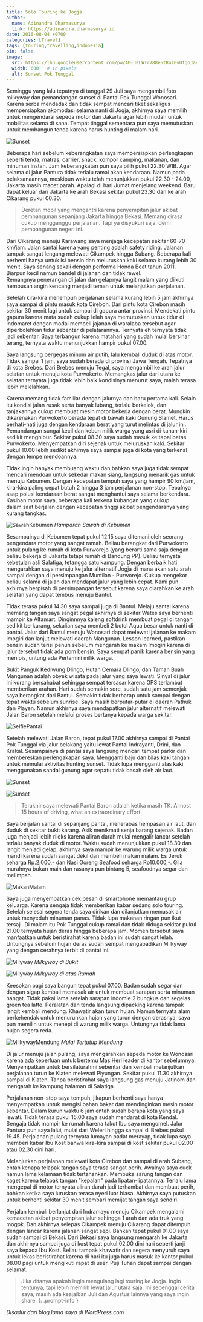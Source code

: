 ```yaml
---
title: Solo Touring ke Jogja
author:
  name: Adinandra Dharmasurya
  link: https://adinandra.dharmasurya.id
date: 2016-08-04 +0700
categories: [Travel]
tags: [touring,travelling,indonesia]
pin: false
image:
  src: https://lh3.googleusercontent.com/pw/AM-JKLWTr788e5tRuz0vUfgoJayxNkzIuO2r4kxT8Reufz3F5Cz0hninOIHXKpISwbRrAH_z6ahkTNofMxm_vV7ulxZVjgaCJlLvbScXAR3xgN7Sd0agawI4JEyJzLFb0S6kv5uQljZDIjkIGBBfT3FCTqmBAQ=w800-no?authuser=0
  width: 600   # in pixels
  alt: Sunset Pok Tunggal
---
```


Seminggu yang lalu tepatnya di tanggal 29 Juli saya mengambil foto milkyway dan pemandangan sunset di Pantai Pok Tunggal Wonosari. Karena serba mendadak dan tidak sempat mencari tiket sekaligus mempersiapkan akomodasi selama nanti di Jogja, akhirnya saya memilih untuk mengendarai sepeda motor dari Jakarta agar lebih mudah untuk mobilitas selama di sana. Tempat tinggal sementara pun saya memutuskan untuk membangun tenda karena harus hunting di malam hari.

![Sunset](https://lh3.googleusercontent.com/pw/AM-JKLUUZsj4fGvZCkmSSleUs6kUwE54C1D_sz25QO4unk53OP-8e2X-HmN2NTTIWk7hpv6HRwsjJvI73_gVr6kMwEgx7AAXKsk8Ag4QaBcvBhO-WitJUCBFZHOhjmalKUc-f8-NFfDuetx5kYcY4oIV_DsbYA=w800-no?authuser=0)

Beberapa hari sebelum keberangkatan saya mempersiapkan perlengkapan seperti tenda, matras, carrier, snack, kompor camping, makanan, dan minuman instan. Jam keberangkatan pun saya pilih pukul 22.30 WIB. Agar selama di jalur Pantura tidak terlalu ramai akan kendaraan. Namun pada pelaksanaannya, meskipun waktu telah menunjukkan pukul 22.30 - 24.00, Jakarta masih macet parah. Apalagi di hari Jumat menjelang weekend. Baru dapat keluar dari Jakarta ke arah Bekasi sekitar pukul 23.30 dan ke arah Cikarang pukul 00.30. 

> Deretan mobil yang mengantri karena penyempitan jalur akibat pembangunan sepanjang Jakarta hingga Bekasi. Memang dirasa cukup mengganggu perjalanan. Tapi ya disyukuri saja, demi pembangunan negeri ini.

Dari Cikarang menuju Karawang saya menjaga kecepatan sekitar 60-70 km/jam. Jalan santai karena yang penting adalah safety riding. Jalanan tampak sangat lengang melewati Cikampek hingga Subang. Beberapa kali berhenti hanya untuk isi bensin dan meluruskan kaki selama kurang lebih 30 menit. Saya senang sekali dengan performa Honda Beat tahun 2011. Biarpun kecil namun bandel di jalanan dan tidak rewel. Remangnya penerangan di jalan dan gelapnya langit malam yang diikuti hembusan angin kencang menjadi teman untuk melanjutkan perjalanan.

Setelah kira-kira menempuh perjalanan selama kurang lebih 5 jam akhirnya saya sampai di pintu masuk kota Cirebon. Dari pintu kota Cirebon masih sekitar 30 menit lagi untuk sampai di gapura antar provinsi. Mendekati pintu gapura karena mata sudah cukup lelah saya memutuskan untuk tidur di Indomaret dengan modal membeli jajanan di waralaba tersebut agar diperbolehkan tidur sebentar di pelatarannya. Ternyata eh ternyata tidak jadi sebentar. Saya terbangun karena matahari yang sudah mulai bersinar terang, ternyata waktu menunjukkan hampir pukul 07.00. 

Saya langsung bergegas minum air putih, lalu kembali duduk di atas motor. Tidak sampai 1 jam, saya sudah berada di provinsi Jawa Tengah. Tepatnya di kota Brebes. Dari Brebes menuju Tegal, saya mengambil ke arah jalur selatan untuk menuju kota Purwokerto. Memangkas jalur dari utara ke selatan ternyata juga tidak lebih baik kondisinya menurut saya, malah terasa lebih melelahkan. 

Karena memang tidak familiar dengan jalurnya dan baru pertama kali. Selain itu kondisi jalan rusak serta banyak lubang, terlalu berkelok, dan tanjakannya cukup membuat mesin motor bekerja dengan berat. Mungkin dikarenakan Purwokerto berada tepat di bawah kaki Gunung Slamet. Harus berhati-hati juga dengan kendaraan berat yang turut melintas di jalur ini. Pemandangan sungai kecil dan kebun milik warga yang asri di kanan-kiri sedikit menghibur. Sekitar pukul 08.30 saya sudah masuk ke tapal batas Purwokerto. Menyempatkan diri sejenak untuk meluruskan kaki. Sekitar pukul 10.00 lebih sedikit akhirnya saya sampai juga di kota yang terkenal dengan tempe mendoannya.

Tidak ingin banyak membuang waktu dan bahkan saya juga tidak sempat mencari mendoan untuk sekedar makan siang, langsung menarik gas untuk menuju Kebumen. Dengan kecepatan tempuh saya yang hampir 90 km/jam, kira-kira paling cepat butuh 2 hingga 3 jam perjalanan non-stop. Tebalnya asap polusi kendaraan berat sangat menghantui saya selama berkendara. Kasihan motor saya, beberapa kali terkena kubangan yang cukup dalam saat berjalan dengan kecepatan tinggi akibat pengendaranya yang kurang tangkas.

![SawahKebumen](https://lh3.googleusercontent.com/pw/AM-JKLUSvpyrefot8l7caWnl-b68ix6AJhOsn_snGpQZpVZOsItP6TacYQqKdBfzguEL1AhUIAVzmF6zXyZAeDncwbHIo8fWg9ZOTgHMDkyyzQL3k8WPux6qmxk0wqAJ7Xk3z0LmB4wRHLvd_eM83eMzHYrmbw=w800-no?authuser=0)
_Hamparan Sawah di Kebumen_

Sesampainya di Kebumen tepat pukul 12.15 saya ditemani oleh seorang pengendara motor yang sangat ramah. Beliau berangkat dari Purwokerto untuk pulang ke rumah di kota Purworejo (yang berarti sama saja dengan beliau bekerja di Jakarta tetapi rumah di Bandung PP). Beliau ternyata kebetulan asli Salatiga, tetangga satu kampung. Dengan berbaik hati mengarahkan saya menuju ke jalur alternatif Jogja di mana akan satu arah sampai dengan di persimpangan Muntilan - Purworejo. Cukup mengekor beliau selama di jalan dan mendapat jalur yang lebih cepat. Kami pun akhirnya berpisah di persimpangan tersebut karena saya diarahkan ke arah selatan yang dapat tembus menuju Bantul.

Tidak terasa pukul 14.30 saya sampai juga di Bantul. Melaju santai karena memang tangan saya sangat pegal akhirnya di sekitar Wates saya berhenti mampir ke Alfamart. Dinginnnya kaleng softdrink membuat pegal di tangan sedikit berkurang, sekalian saya membeli 2 botol Aqua besar untuk nanti di pantai. Jalur dari Bantul menuju Wonosari dapat melewati jalanan ke makam Imogiri dan lanjut melewati daerah Mangunan. Lesson learned, pastikan bensin sudah terisi penuh sebelum mengarah ke makam Imogiri karena di jalur tersebut tidak ada pom bensin. Saya sempat panik karena bensin yang menipis, untung ada Pertamini milik warga.

Bukit Panguk Kediwung Dlingo, Hutan Cemara Dlingo, dan Taman Buah Mangunan adalah obyek wisata pada jalur yang saya lewati. Sinyal di jalur ini kurang bersahabat sehingga sempat tersasar karena GPS terlambat memberikan arahan. Hari sudah semakin sore, sudah satu jam semenjak saya berangkat dari Bantul. Semakin tidak berharap untuk sampai dengan tepat waktu sebelum sunrise. Saya masih berputar-putar di daerah Pathuk dan Playen. Namun akhirnya saya mendapatkan jalur alternatif melewati Jalan Baron setelah melalui proses bertanya kepada warga sekitar.

![SelfiePantai](https://lh3.googleusercontent.com/pw/AM-JKLUvlj8HsPhAw-7_Y_AB8GCm1a-FFERhSU1AY0LWEK2hiAR6WBqeoI79HZqHQv5HdIlq2zu2fFMJY_7G-s-_BIeH87ZICKj-PtYNoONsN-uqfn6Q59-Na9c7eZEMh9fDs9QKr0ohaa4ziMewCX2nI-uxlQ=w800-no?authuser=0)

Setelah melewati Jalan Baron, tepat pukul 17.00 akhirnya sampai di Pantai Pok Tunggal via jalur belakang yaitu lewat Pantai Indrayanti, Drini, dan Krakal. Sesampainya di pantai saya langsung mencari tempat parkir dan membereskan perlengakapan saya. Mengganti baju dan bilas kaki tangan untuk memulai aktivitas hunting sunset. Tidak lupa mengganti alas kaki menggunakan sandal gunung agar sepatu tidak basah oleh air laut.

![Sunset](https://lh3.googleusercontent.com/pw/AM-JKLXG9i4eD34QSwMh7Ph-oPTX5IBllF9y1zxUiZblxTuisx9sQ541cv7b-Iv_uvZzUI2wAiLXAG87A1bJRFeQq51SICIJwruWuUkcjX9_DKErOS9o6g1mMnKRFGSqXvLFIEZt81grgf-fh_x1g319P2Kasg=w800-no?authuser=0)

![Sunset](https://lh3.googleusercontent.com/pw/AM-JKLWURguWvFghCrO5EpsGN4wfZNhfs91Uu_9Hq1vxLPF8pySFBqZ8WZCUxmmAwU6xzR0D9p4fqvKHXXEDqC7TWXZIt0UMu4hpP8g0R-WKx08Mr8GWv_23mi2R-R717vQL-Xf4L90DxkLubDBdoRT-UXrRaQ=w800-no?authuser=0)

> Terakhir saya melewati Pantai Baron adalah ketika masih TK. Almost 15 hours of driving, what an extraordinary effort

Saya berjalan santai di sepanjang pantai, menerabas hempasan air laut, dan duduk di sekitar bukit karang. Asik menikmati senja barang sejenak. Badan juga menjadi lebih rileks karena aliran darah mulai mengalir lancar setelah terlalu banyak duduk di motor. Waktu sudah menunjukkan pukul 18.30 dan langit menjadi gelap, akhirnya saya mampir ke warung milik warga untuk mandi karena sudah sangat dekil dan membeli makan malam. Es Jeruk seharga Rp.2.000,- dan Nasi Goreng Seafood seharga Rp10.000,-. Gila murahnya bukan main dan rasanya pun bintang 5, seafoodnya segar dan melimpah.

![MakanMalam](https://lh3.googleusercontent.com/pw/AM-JKLVSEj5Kdoz3q9PhGIs4uBkGtEmiis3ko9JDMBgbH5FpZLJXAlToW5_tbw2Zpozku_7HVoM8JnQi9pgw30xcRT0dX9otdEtbkhJKnEF6ky2yQCMjV7l7915fJXg2p27G8rdZRqEK0dhPCot2LEZbNZ5CrQ=w800-no?authuser=0)

Saya juga menyempatkan cek pesan di smartphone memantau grup keluarga. Karena sengaja tidak memberikan kabar sedang solo touring. Setelah selesai segera tenda saya dirikan dan dilanjutkan memasak air untuk menyeduh minuman panas. Tidak lupa makanan ringan pun ikut tersaji. Di malam itu Pok Tunggal cukup ramai dan tidak diduga sekitar pukul 21.00 ternyata hujan deras hingga beberapa jam. Momen tersebut saya manfaatkan untuk beristirahat karena badan ini sudah sangat lelah. Untungnya sebelum hujan deras sudah sempat mengabadikan Milkyway yang dengan cerahnya terbit di pantai ini.

![Milyway](https://lh3.googleusercontent.com/pw/AM-JKLWDrzw7WXrXEKI3He5oCdaJ7YJp-lhn6z8tCO88QGO-PnOOLdaDFgAh-RS_CFOFmvKdoe0j_VNfj5pG0xiXsW1kRVY2YJenvOXL0lUtSBSpVyw_UwB3_wuFnAOJWKpWNcQoybmZMXN4zD-Enccznzz0CA=w800-no?authuser=0)
_Milkyway di Bukit_

![Milyway](https://lh3.googleusercontent.com/pw/AM-JKLX7h8SN0rZhBiBQqJASW7CDupZpzF4KU3jxJsKKmwsWagaT82vCKYHvc36pvo5nKsTjMDl3iuot-aA_Q6z7QYSyYOAIIFtmvnE7B70G_lfMlE8Rg6Uhdd7SJnW4AAMHB32W4BxCNTJR5SWwJ1C6S6Uq7w=w800-no?authuser=0)
_Milkyway di atas Rumah_

Keesokan pagi saya bangun tepat pukul 07.00. Badan sudah segar dan dengan sigap kembali memasak air untuk membuat sarapan serta minuman hangat. Tidak pakai lama setelah sarapan indomie 2 bungkus dan segelas green tea latte. Peralatan dan tenda langsung dipacking karena tampak langit kembali mendung. Khawatir akan turun hujan. Namun ternyata alam berkehendak untuk menurunkan hujan yang turun dengan derasnya, saya pun memilih untuk menepi di warung milik warga. Untungnya tidak lama hujan segera reda.

![MilkywayMendung](https://lh3.googleusercontent.com/pw/AM-JKLXQH8aL4IVrvwC9PEaX5YnLioyX5EBcTxGP9IkabucoveUhrwOpUzDropOCPPxKR-t5QbLVzfpSKR3uS-klaOJrpENbPKnIXiH2--0iBY45spGEinDyvCwYCgMEvoNJsBDqLAN33l33O7-D67_11pFk8w=w800-no?authuser=0)
_Mulai Tertutup Mendung_

Di jalur menuju jalan pulang, saya mengarahkan sepeda motor ke Wonosari karena ada keperluan untuk bertemu Mas Heri leader di kantor sebelumnya. Menyempatkan untuk bersilaturahmi sebentar dan kembali melanjutkan perjalanan turun ke Klaten melewati Piyungan. Sekitar pukul 11.30 akhirnya sampai di Klaten. Tanpa beristirahat saya langsung gas menuju Jatinom dan mengarah ke kampung halaman di Salatiga.

Perjalanan non-stop saya tempuh, jikapun berhenti saya hanya menyempatkan untuk mengisi bahan bakar dan mendinginkan mesin motor sebentar. Dalam kurun waktu 6 jam entah sudah berapa kota yang saya lewati. Tidak terasa pukul 15.00 saya sudah mendarat di kota Kendal. Sengaja tidak mampir ke rumah karena takut Ibu saya mengomel. Jalur Pantura pun saya lalui, mulai dari Weleri hingga sampai di Brebes pukul 19.45. Perjalanan pulang ternyata lumayan padat merayap, tidak lupa saya memberi kabar Ibu Kost bahwa kira-kira sampai di kost sekitar pukul 02.00 atau 02.30 dini hari.

Melanjutkan perjalanan melewati kota Cirebon dan sampai di arah Subang, entah kenapa telapak tangan saya terasa sangat perih. Awalnya saya cuek namun lama kelamaan tidak tertahankan. Membuka sarung tangan dan kaget karena telapak tangan "kepalan" pada lipatan-lipatannya. Terlalu lama mengepal di motor ternyata aliran darah jadi terhambat dan membuat perih, bahkan ketika saya luruskan terasa nyeri luar biasa. Akhirnya saya putuskan untuk berhenti sekitar 30 menit sembari memijat tangan saya sendiri.

Perjalan kembali berlanjut dari Indramayu menuju Cikampek mengalami kemacetan akibat penyempitan jalur sehingga 1 arah dan ada truk yang mogok. Dan akhirnya selepas Cikampek menuju Cikarang dapat ditempuh dengan lancar karena jalanan sangat sepi. Bahkan tepat pukul 01.00 saya sudah sampai di Bekasi. Dari Bekasi saya langsung mengarah ke Jakarta dan akhirnya sampai juga di kost tepat pukul 02.00 dini hari seperti janji saya kepada Ibu Kost. Beliau tampak khawatir dan segera menyuruh saya untuk lekas beristirahat karena di hari itu juga harus masuk ke kantor pukul 08.00 pagi untuk mengikuti rapat di user. Puji Tuhan dapat sampai dengan selamat.

> Jika ditanya apakah ingin mengulang lagi touring ke Jogja. Ingin tentunya, tapi lebih memilih lewat jalur utara saja. Ini sepenggal cerita saya, masih ada keajaiban Juli dan Agustus lainnya yang saya ingin share.
{: .prompt-info }

*Disadur dari blog lama saya di WordPress.com*